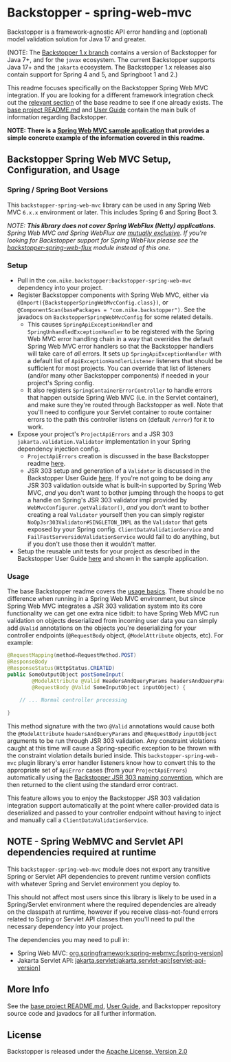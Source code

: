 # Backstopper - spring-web-mvc

Backstopper is a framework-agnostic API error handling and (optional) model validation solution for Java 17 and greater.

(NOTE: The [Backstopper 1.x branch](https://github.com/Nike-Inc/backstopper/tree/v1.x) contains a version of
Backstopper for Java 7+, and for the `javax` ecosystem. The current Backstopper supports Java 17+ and the `jakarta`
ecosystem. The Backstopper 1.x releases also contain support for Spring 4 and 5, and Springboot 1 and 2.)

This readme focuses specifically on the Backstopper Spring Web MVC integration. If you are looking for a different
framework integration check out the [relevant section](../README.md#framework_modules) of the base readme to see if one
already exists. The [base project README.md](../README.md) and [User Guide](../USER_GUIDE.md) contain the main bulk of
information regarding Backstopper.

**NOTE: There is a [Spring Web MVC sample application](../samples/sample-spring-web-mvc/) that provides a simple
concrete example of the information covered in this readme.**

## Backstopper Spring Web MVC Setup, Configuration, and Usage

### Spring / Spring Boot Versions

This `backstopper-spring-web-mvc` library can be used in any Spring Web MVC `6.x.x` environment or later. This includes
Spring 6 and Spring Boot 3.

_NOTE: **This library does not cover Spring WebFlux (Netty) applications.** Spring Web MVC and Spring WebFlux are
[mutually exclusive](https://stackoverflow.com/questions/53883037/can-i-use-springmvc-and-webflux-together). If you're
looking for Backstopper support for Spring WebFlux please see the
[backstopper-spring-web-flux](../backstopper-spring-web-flux) module instead of this one._

### Setup

* Pull in the `com.nike.backstopper:backstopper-spring-web-mvc` dependency into your project.
* Register Backstopper components with Spring Web MVC, either via `@Import({BackstopperSpringWebMvcConfig.class})`, or
  `@ComponentScan(basePackages = "com.nike.backstopper")`. See the javadocs on `BackstopperSpringWebMvcConfig` for some
  related details.
    * This causes `SpringApiExceptionHandler` and `SpringUnhandledExceptionHandler` to be registered with the Spring
      Web MVC error handling chain in a way that overrides the default Spring Web MVC error handlers so that the
      Backstopper handlers will take care of *all* errors. It sets up `SpringApiExceptionHandler` with a default list
      of `ApiExceptionHandlerListener` listeners that should be sufficient for most projects. You can override that list
      of listeners (and/or many other Backstopper components) if needed in your project's Spring config.
    * It also registers `SpringContainerErrorController` to handle errors that happen outside Spring
      Web MVC (i.e. in the Servlet container), and make sure they're routed through Backstopper as well. Note that
      you'll need to configure your Servlet container to route container errors to the path this controller listens on
      (default `/error`) for it to work.
* Expose your project's `ProjectApiErrors` and a JSR 303 `jakarta.validation.Validator` implementation in your Spring
  dependency injection config.
    * `ProjectApiErrors` creation is discussed in the base Backstopper
      readme [here](../README.md#quickstart_usage_project_api_errors).
    * JSR 303 setup and generation of a `Validator` is discussed in the Backstopper User
      Guide [here](../USER_GUIDE.md#jsr_303_basic_setup). If you're not going to be doing any JSR 303 validation outside
      what is built-in supported by Spring Web MVC, *and* you don't want to bother jumping through the hoops to get a
      handle on Spring's JSR 303 validator impl provided by `WebMvcConfigurer.getValidator()`, *and* you don't want to
      bother creating a real `Validator` yourself then you can simply register `NoOpJsr303Validator#SINGLETON_IMPL` as
      the `Validator` that gets exposed by your Spring config. `ClientDataValidationService` and
      `FailFastServersideValidationService` would fail to do anything, but if you don't use those then it wouldn't
      matter.
* Setup the reusable unit tests for your project as described in the Backstopper User
  Guide [here](../USER_GUIDE.md#reusable_tests) and shown in the sample application.

### Usage

The base Backstopper readme covers the [usage basics](../README.md#quickstart_usage). There should be no difference when
running in a Spring Web MVC environment, but since Spring Web MVC integrates a JSR 303 validation system into its core
functionality we can get one extra nice tidbit: to have Spring Web MVC run validation on objects deserialized from
incoming user data you can simply add `@Valid` annotations on the objects you're deserializing for your controller
endpoints (`@RequestBody` object, `@ModelAttribute` objects, etc). For example:

``` java
@RequestMapping(method=RequestMethod.POST)
@ResponseBody
@ResponseStatus(HttpStatus.CREATED)
public SomeOutputObject postSomeInput(
        @ModelAttribute @Valid HeadersAndQueryParams headersAndQueryParams,
        @RequestBody @Valid SomeInputObject inputObject) {
    
    // ... Normal controller processing
    
}
```    

This method signature with the two `@Valid` annotations would cause both the `@ModelAttribute` `headersAndQueryParams`
and `@RequestBody` `inputObject` arguments to be run through JSR 303 validation. Any constraint violations caught at
this time will cause a Spring-specific exception to be thrown with the constraint violation details buried inside. This
`backstopper-spring-web-mvc` plugin library's error handler listeners know how to convert this to the appropriate set of
`ApiError` cases (from your `ProjectApiErrors`) automatically using
the [Backstopper JSR 303 naming convention](../USER_GUIDE.md#jsr303_conventions), which are then returned to the client
using the standard error contract.

This feature allows you to enjoy the Backstopper JSR 303 validation integration support automatically at the point where
caller-provided data is deserialized and passed to your controller endpoint without having to inject and manually call a
`ClientDataValidationService`.

## NOTE - Spring WebMVC and Servlet API dependencies required at runtime

This `backstopper-spring-web-mvc` module does not export any transitive Spring or Servlet API dependencies to prevent
runtime version conflicts with whatever Spring and Servlet environment you deploy to.

This should not affect most users since this library is likely to be used in a Spring/Servlet environment where the
required dependencies are already on the classpath at runtime, however if you receive class-not-found errors related to
Spring or Servlet API classes then you'll need to pull the necessary dependency into your project.

The dependencies you may need to pull in:

* Spring Web MVC: 
  [org.springframework:spring-webmvc:\[spring-version\]](https://search.maven.org/search?q=g:org.springframework%20AND%20a:spring-webmvc)
* Jakarta Servlet API:
  [jakarta.servlet:jakarta.servlet-api:\[servlet-api-version\]](https://search.maven.org/search?q=g:jakarta.servlet%20AND%20a:jakarta.servlet-api)

## More Info

See the [base project README.md](../README.md), [User Guide](../USER_GUIDE.md), and Backstopper repository source code
and javadocs for all further information.

## License

Backstopper is released under the [Apache License, Version 2.0](http://www.apache.org/licenses/LICENSE-2.0)

